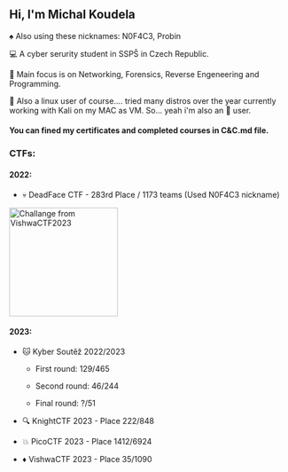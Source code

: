 ##                               Hi, I'm Michal Koudela

♠️  Also using these nicknames: N0F4C3, Probin

💻 A cyber serurity student in SSPŠ in Czech Republic.

🔧 Main focus is on Networking, Forensics, Reverse Engeneering and Programming.

🐧 Also a linux user of course.... tried many distros over the year currently working with Kali on my MAC as VM.
So... yeah i'm also an 🍎 user.

#### You can fined my certificates and completed courses in C&C.md file. 

### CTFs:
#### 2022:
- 💀 DeadFace CTF - 283rd Place / 1173 teams (Used N0F4C3 nickname)
<img src="https://user-images.githubusercontent.com/100596513/196055979-7862a24e-2a51-4d21-ad0f-96506934a907.png" alt="Challange from VishwaCTF2023" style="width:196px; height:196px;/">

#### 2023:
- 🐱 Kyber Soutěž 2022/2023 
  
  - First round: 129/465 
  
  - Second round: 46/244 
  
  - Final round: ?/51

- 🔍 KnightCTF 2023  - Place 222/848
- 💥 PicoCTF 2023 - Place 1412/6924
- ♦️ VishwaCTF 2023 - Place 35/1090
